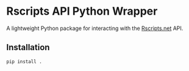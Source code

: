 # Rscripts API Python Wrapper

A lightweight Python package for interacting with the [Rscripts.net](https://rscripts.net) API.

## Installation

```bash
pip install .
